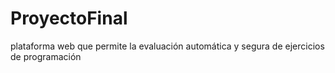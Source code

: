 # ProyectoFinal
plataforma web que permite la evaluación automática y segura de ejercicios de programación
